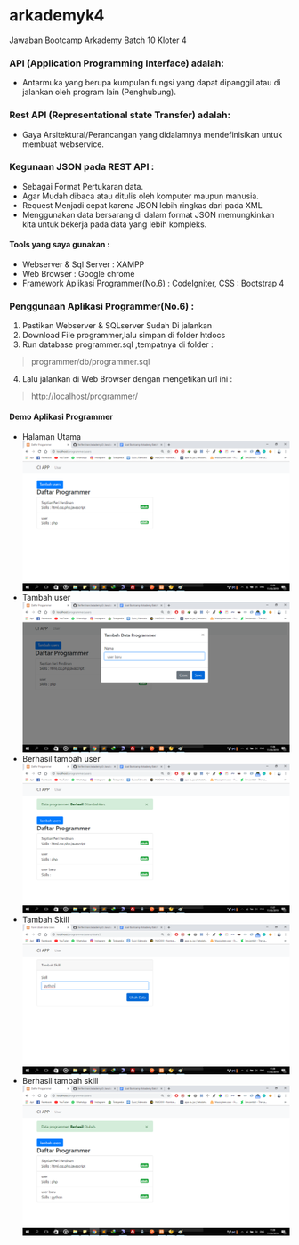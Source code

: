 # arkademyk4
Jawaban Bootcamp Arkademy Batch 10 Kloter 4

### API (Application Programming Interface) adalah:
* Antarmuka yang berupa kumpulan fungsi yang  dapat dipanggil atau di jalankan oleh program lain (Penghubung).

### Rest API (Representational state Transfer) adalah:
* Gaya Arsitektural/Perancangan yang didalamnya mendefinisikan untuk membuat webservice.

### Kegunaan JSON pada REST API :
* Sebagai Format Pertukaran data.
* Agar Mudah dibaca atau ditulis oleh komputer maupun manusia.
* Request Menjadi cepat karena JSON lebih ringkas dari pada XML
* Menggunakan data bersarang di dalam format JSON memungkinkan kita untuk bekerja pada data yang lebih kompleks.

#### Tools yang saya gunakan :
  * Webserver & Sql Server : XAMPP
  * Web Browser : Google chrome
  * Framework Aplikasi Programmer(No.6) : CodeIgniter, CSS : Bootstrap 4

### Penggunaan Aplikasi Programmer(No.6) :
1. Pastikan Webserver & SQLserver Sudah Di jalankan
2. Download File programmer,lalu simpan di folder htdocs
3. Run database programmer.sql ,tempatnya di folder :
> programmer/db/programmer.sql
4. Lalu jalankan di Web Browser dengan mengetikan url ini :
> http://localhost/programmer/

#### Demo Aplikasi Programmer
* Halaman Utama
![demo](https://github.com/feriferdinan/arkademyk4/blob/master/programmer/demo1.png)
* Tambah user
![demo](https://github.com/feriferdinan/arkademyk4/blob/master/programmer/demo2.png)
* Berhasil tambah user
![demo](https://github.com/feriferdinan/arkademyk4/blob/master/programmer/demo3.png)
* Tambah Skill
![demo](https://github.com/feriferdinan/arkademyk4/blob/master/programmer/demo4.png)
* Berhasil tambah skill
![demo](https://github.com/feriferdinan/arkademyk4/blob/master/programmer/demo5.png)

